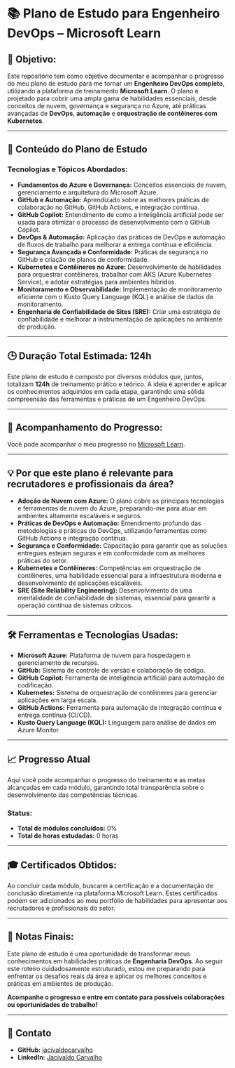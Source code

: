 # 📚 **Plano de Estudo para Engenheiro DevOps** – Microsoft Learn

## 🚀 **Objetivo:**
Este repositório tem como objetivo documentar e acompanhar o progresso do meu plano de estudo para me tornar um **Engenheiro DevOps completo**, utilizando a plataforma de treinamento **Microsoft Learn**. O plano é projetado para cobrir uma ampla gama de habilidades essenciais, desde conceitos de nuvem, governança e segurança no Azure, até práticas avançadas de **DevOps**, **automação** e **orquestração de contêineres com Kubernetes**.

---

## 🎯 **Conteúdo do Plano de Estudo**

### **Tecnologias e Tópicos Abordados:**
- **Fundamentos do Azure e Governança:** Conceitos essenciais de nuvem, gerenciamento e arquitetura do Microsoft Azure.
- **GitHub e Automação:** Aprendizado sobre as melhores práticas de colaboração no GitHub, GitHub Actions, e integração contínua.
- **GitHub Copilot:** Entendimento de como a inteligência artificial pode ser usada para otimizar o processo de desenvolvimento com o GitHub Copilot.
- **DevOps & Automação:** Aplicação das práticas de DevOps e automação de fluxos de trabalho para melhorar a entrega contínua e eficiência.
- **Segurança Avançada e Conformidade:** Práticas de segurança no GitHub e criação de planos de conformidade.
- **Kubernetes e Contêineres no Azure:** Desenvolvimento de habilidades para orquestrar contêineres, trabalhar com AKS (Azure Kubernetes Service), e adotar estratégias para ambientes híbridos.
- **Monitoramento e Observabilidade:** Implementação de monitoramento eficiente com o Kusto Query Language (KQL) e análise de dados de monitoramento.
- **Engenharia de Confiabilidade de Sites (SRE):** Criar uma estratégia de confiabilidade e melhorar a instrumentação de aplicações no ambiente de produção.

---

## 🕒 **Duração Total Estimada: 124h**

Este plano de estudo é composto por diversos módulos que, juntos, totalizam **124h** de treinamento prático e teórico. A ideia é aprender e aplicar os conhecimentos adquiridos em cada etapa, garantindo uma sólida compreensão das ferramentas e práticas de um Engenheiro DevOps.

---

## 🔗 **Acompanhamento do Progresso:**

Você pode acompanhar o meu progresso no [Microsoft Learn](https://learn.microsoft.com/pt-br/collections/40x5uxtwjp1y8w?username=JacivaldoCarvalho-3412&section=activity&sharingId=5B156791DE42C615).

---

## 💡 **Por que este plano é relevante para recrutadores e profissionais da área?**

- **Adoção de Nuvem com Azure:** O plano cobre as principais tecnologias e ferramentas de nuvem do Azure, preparando-me para atuar em ambientes altamente escaláveis e seguros.
- **Práticas de DevOps e Automação:** Entendimento profundo das metodologias e práticas do DevOps, utilizando ferramentas como GitHub Actions e integração contínua.
- **Segurança e Conformidade:** Capacitação para garantir que as soluções entregues estejam seguras e em conformidade com as melhores práticas do setor.
- **Kubernetes e Contêineres:** Competências em orquestração de contêineres, uma habilidade essencial para a infraestrutura moderna e desenvolvimento de aplicações escaláveis.
- **SRE (Site Reliability Engineering):** Desenvolvimento de uma mentalidade de confiabilidade de sistemas, essencial para garantir a operação contínua de sistemas críticos.

---

## 🛠️ **Ferramentas e Tecnologias Usadas:**
- **Microsoft Azure:** Plataforma de nuvem para hospedagem e gerenciamento de recursos.
- **GitHub:** Sistema de controle de versão e colaboração de código.
- **GitHub Copilot:** Ferramenta de inteligência artificial para automação de codificação.
- **Kubernetes:** Sistema de orquestração de contêineres para gerenciar aplicações em larga escala.
- **GitHub Actions:** Ferramenta para automação de integração contínua e entrega contínua (CI/CD).
- **Kusto Query Language (KQL):** Linguagem para análise de dados em Azure Monitor.

---

## 📈 **Progresso Atual**

Aqui você pode acompanhar o progresso do treinamento e as metas alcançadas em cada módulo, garantindo total transparência sobre o desenvolvimento das competências técnicas.

### **Status:**
- **Total de módulos concluídos:** 0%
- **Total de horas estudadas:** 0 horas

---

## 🎓 **Certificados Obtidos:**

Ao concluir cada módulo, buscarei a certificação e a documentação de conclusão diretamente na plataforma Microsoft Learn. Estes certificados podem ser adicionados ao meu portfólio de habilidades para apresentar aos recrutadores e profissionais do setor.

---

## 📝 **Notas Finais:**

Este plano de estudo é uma oportunidade de transformar meus conhecimentos em habilidades práticas de **Engenharia DevOps**. Ao seguir este roteiro cuidadosamente estruturado, estou me preparando para enfrentar os desafios reais da área e aplicar os melhores conceitos e práticas em ambientes de produção.

**Acompanhe o progresso e entre em contato para possíveis colaborações ou oportunidades de trabalho!**

---

## 💬 **Contato**

- **GitHub:** [jacivaldocarvalho](https://github.com/jacivaldocarvalho)
- **LinkedIn:** [Jacivaldo Carvalho](https://www.linkedin.com/in/jacivaldocarvalho)

